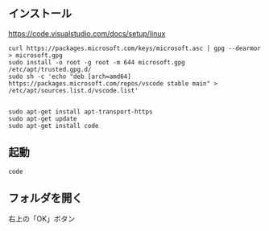 ## インストール
https://code.visualstudio.com/docs/setup/linux
```
curl https://packages.microsoft.com/keys/microsoft.asc | gpg --dearmor > microsoft.gpg
sudo install -o root -g root -m 644 microsoft.gpg /etc/apt/trusted.gpg.d/
sudo sh -c 'echo "deb [arch=amd64] https://packages.microsoft.com/repos/vscode stable main" > /etc/apt/sources.list.d/vscode.list'


sudo apt-get install apt-transport-https
sudo apt-get update
sudo apt-get install code
```

## 起動
```
code
```

## フォルダを開く
右上の「OK」ボタン

